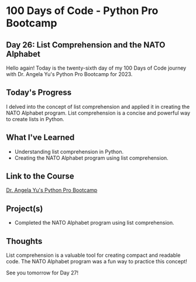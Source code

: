 # 100 Days of Code - Python Pro Bootcamp
## Day 26: List Comprehension and the NATO Alphabet

Hello again! Today is the twenty-sixth day of my 100 Days of Code journey with Dr. Angela Yu's Python Pro Bootcamp for 2023.

## Today's Progress
I delved into the concept of list comprehension and applied it in creating the NATO Alphabet program. List comprehension is a concise and powerful way to create lists in Python.

## What I've Learned
- Understanding list comprehension in Python.
- Creating the NATO Alphabet program using list comprehension.

## Link to the Course
[Dr. Angela Yu's Python Pro Bootcamp](https://www.udemy.com/course/100-days-of-code/)

## Project(s)
- Completed the NATO Alphabet program using list comprehension.

## Thoughts
List comprehension is a valuable tool for creating compact and readable code. The NATO Alphabet program was a fun way to practice this concept!

See you tomorrow for Day 27!
